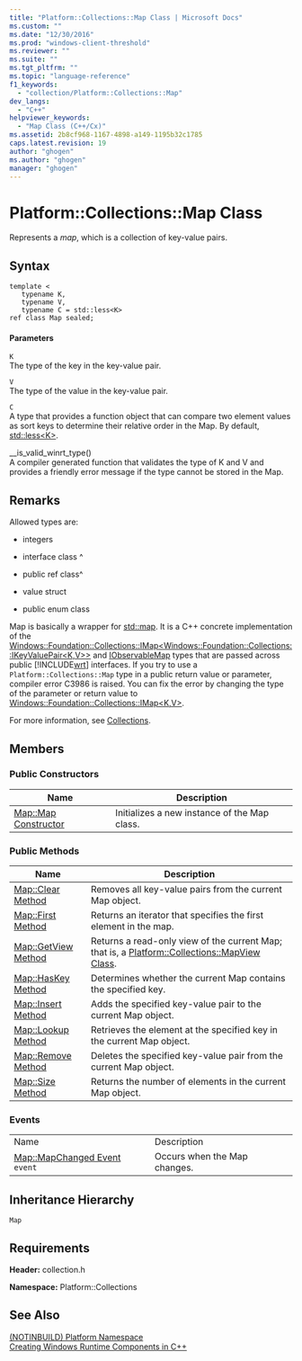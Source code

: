 ```yaml
---
title: "Platform::Collections::Map Class | Microsoft Docs"
ms.custom: ""
ms.date: "12/30/2016"
ms.prod: "windows-client-threshold"
ms.reviewer: ""
ms.suite: ""
ms.tgt_pltfrm: ""
ms.topic: "language-reference"
f1_keywords: 
  - "collection/Platform::Collections::Map"
dev_langs: 
  - "C++"
helpviewer_keywords: 
  - "Map Class (C++/Cx)"
ms.assetid: 2b8cf968-1167-4898-a149-1195b32c1785
caps.latest.revision: 19
author: "ghogen"
ms.author: "ghogen"
manager: "ghogen"
---
```

# Platform::Collections::Map Class
Represents a *map*, which is a collection of key-value pairs.  
  
## Syntax  
  
```  
template <  
   typename K,  
   typename V,  
   typename C = std::less<K>  
ref class Map sealed;  
```  
  
#### Parameters  
 `K`  
 The type of the key in the key-value pair.  
  
 `V`  
 The type of the value in the key-value pair.  
  
 `C`  
 A type that provides a function object that can compare two element values as sort keys to determine their relative order in the Map. By default, [std::less\<K>](../standard-library/less-struct.md).  
  
 __is_valid_winrt_type()  
 A compiler generated function that validates the type of K and V and provides a friendly error message if the type cannot be stored in the Map.  
  
## Remarks  
 Allowed types are:  
  
-   integers  
  
-   interface class ^  
  
-   public ref class^  
  
-   value struct  
  
-   public enum class  
  
 Map is basically a wrapper for [std::map](../standard-library/map-class.md). It is a C++ concrete implementation of the [Windows::Foundation::Collections::IMap<Windows::Foundation::Collections::IKeyValuePair\<K,V>>](http://go.microsoft.com/fwlink/p/?LinkId=262408) and [IObservableMap](http://msdn.microsoft.com/library/windows/apps/br226050.aspx) types that are passed across public [!INCLUDE[wrt](../cppcx/includes/wrt-md.md)] interfaces. If you try to use a `Platform::Collections::Map` type in a public return value or parameter, compiler error C3986 is raised. You can fix the error by changing the type of the parameter or return value to [Windows::Foundation::Collections::IMap\<K,V>](http://go.microsoft.com/fwlink/p/?LinkId=262408).  
  
 For more information, see [Collections](../cppcx/collections-c-cx.md).  
  
## Members  
  
### Public Constructors  
  
|Name|Description|  
|----------|-----------------|  
|[Map::Map Constructor](../cppcx/map-map-constructor.md)|Initializes a new instance of the Map class.|  
  
### Public Methods  
  
|Name|Description|  
|----------|-----------------|  
|[Map::Clear Method](../cppcx/map-clear-method.md)|Removes all key-value pairs from the current Map object.|  
|[Map::First Method](../cppcx/map-first-method.md)|Returns an iterator that specifies the first element in the map.|  
|[Map::GetView Method](../cppcx/map-getview-method.md)|Returns a read-only view of the current Map; that is, a [Platform::Collections::MapView Class](../cppcx/platform-collections-mapview-class.md).|  
|[Map::HasKey Method](../cppcx/map-haskey-method.md)|Determines whether the current Map contains the specified key.|  
|[Map::Insert Method](../cppcx/map-insert-method.md)|Adds the specified key-value pair to the current Map object.|  
|[Map::Lookup Method](../cppcx/map-lookup-method.md)|Retrieves the element at the specified key in the current Map object.|  
|[Map::Remove Method](../cppcx/map-remove-method.md)|Deletes the specified key-value pair from the current Map object.|  
|[Map::Size Method](../cppcx/map-size-method.md)|Returns the number of elements in the current Map object.|  
  
### Events  
  
|||  
|-|-|  
|Name|Description|  
|[Map::MapChanged Event](../cppcx/map-mapchanged-event.md) `event`|Occurs when the Map changes.|  
  
## Inheritance Hierarchy  
 `Map`  
  
## Requirements  
 **Header:** collection.h  
  
 **Namespace:** Platform::Collections  
  
## See Also  
 [(NOTINBUILD) Platform Namespace](http://msdn.microsoft.com/en-us/f3ce3eab-028c-4204-ba9f-9ab8af17c8c4)   
 [Creating Windows Runtime Components in C++](../Topic/Creating%20Windows%20Runtime%20Components%20in%20C++.md)